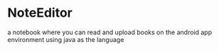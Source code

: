 # NoteEditor
a notebook where you can read and upload books on the android app environment using java as the language
